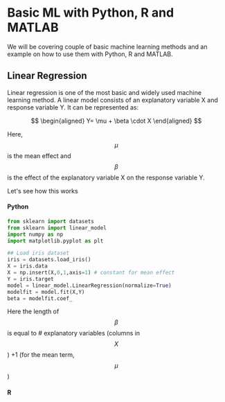 # Basic ML with Python, R and MATLAB

We will be covering couple of basic machine learning methods and an example on how to use them with Python, R and MATLAB.
##  Linear Regression

Linear regression is one of the most basic and widely used machine learning method. A linear model consists of an explanatory variable X and response variable Y. It can be represented as:

$$
\begin{aligned}
Y= \mu + \beta \cdot X
\end{aligned}
$$

Here, $$\mu$$ is the mean effect and $$\beta$$ is the effect of the explanatory variable X on the response variable Y.

Let's see how this works


#### Python

```python
from sklearn import datasets
from sklearn import linear_model
import numpy as np
import matplotlib.pyplot as plt

## Load iris dataset
iris = datasets.load_iris()
X = iris.data
X = np.insert(X,0,1,axis=1) # constant for mean effect
Y = iris.target
model = linear_model.LinearRegression(normalize=True)
modelfit = model.fit(X,Y)
beta = modelfit.coef_
```
Here the length of $$\beta$$ is equal to # explanatory variables (columns in  $$X$$) +1 (for the mean term, $$\mu$$)

#### R
